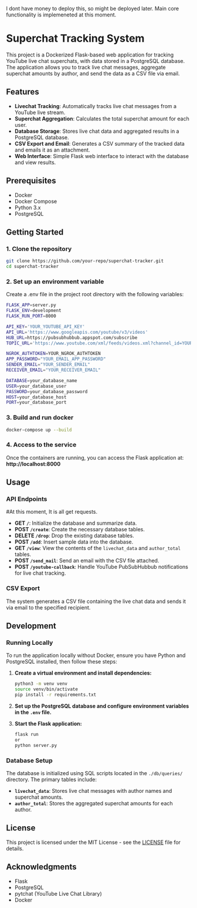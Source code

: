 I dont have money to deploy this, so might be deployed later.
Main core functionality is implemeneted at this moment.
# Superchat Tracking System

This project is a Dockerized Flask-based web application for tracking YouTube live chat superchats, with data stored in a PostgreSQL database. The application allows you to track live chat messages, aggregate superchat amounts by author, and send the data as a CSV file via email.

## Features

- **Livechat Tracking**: Automatically tracks live chat messages from a YouTube live stream.
- **Superchat Aggregation**: Calculates the total superchat amount for each user.
- **Database Storage**: Stores live chat data and aggregated results in a PostgreSQL database.
- **CSV Export and Email**: Generates a CSV summary of the tracked data and emails it as an attachment.
- **Web Interface**: Simple Flask web interface to interact with the database and view results.

## Prerequisites

- Docker
- Docker Compose
- Python 3.x
- PostgreSQL

## Getting Started

### 1. Clone the repository

```bash
git clone https://github.com/your-repo/superchat-tracker.git
cd superchat-tracker
```

### 2. Set up an environment variable

Create a .env file in the project root directory with the following variables:

```bash
FLASK_APP=server.py
FLASK_ENV=development
FLASK_RUN_PORT=8000

API_KEY='YOUR_YOUTUBE_API_KEY'
API_URL='https://www.googleapis.com/youtube/v3/videos'
HUB_URL=https://pubsubhubbub.appspot.com/subscribe
TOPIC_URL='https://www.youtube.com/xml/feeds/videos.xml?channel_id=YOUR_FAVORITE_CHANNEL_ID'

NGROK_AUTHTOKEN=YOUR_NGROK_AUTHTOKEN
APP_PASSWORD="YOUR_EMAIL_APP_PASSWORD"
SENDER_EMAIL="YOUR_SENDER_EMAIL"
RECEIVER_EMAIL="YOUR_RECEIVER_EMAIL"

DATABASE=your_database_name
USER=your_database_user
PASSWORD=your_database_password
HOST=your_database_host
PORT=your_database_port
```

### 3. Build and run docker

```bash
docker-compose up --build
```

### 4. Access to the service
Once the containers are running, you can access the Flask application at: __http://localhost:8000__

## Usage

### API Endpoints

#At this moment, It is all get requests.

- **GET `/`**: Initialize the database and summarize data.
- **POST `/create`**: Create the necessary database tables.
- **DELETE `/drop`**: Drop the existing database tables.
- **POST `/add`**: Insert sample data into the database.
- **GET `/view`**: View the contents of the `livechat_data` and `author_total` tables.
- **POST `/send_mail`**: Send an email with the CSV file attached.
- **POST `/youtube-callback`**: Handle YouTube PubSubHubbub notifications for live chat tracking.

### CSV Export

The system generates a CSV file containing the live chat data and sends it via email to the specified recipient.

## Development

### Running Locally

To run the application locally without Docker, ensure you have Python and PostgreSQL installed, then follow these steps:

1. **Create a virtual environment and install dependencies:**

    ```bash
    python3 -m venv venv
    source venv/bin/activate
    pip install -r requirements.txt
    ```

2. **Set up the PostgreSQL database and configure environment variables in the `.env` file.**

3. **Start the Flask application:**

    ```bash
    flask run
    or
    python server.py
    ```

### Database Setup

The database is initialized using SQL scripts located in the `./db/queries/` directory. The primary tables include:

- **`livechat_data`**: Stores live chat messages with author names and superchat amounts.
- **`author_total`**: Stores the aggregated superchat amounts for each author.

## License

This project is licensed under the MIT License - see the [LICENSE](LICENSE) file for details.

## Acknowledgments

- Flask
- PostgreSQL
- pytchat (YouTube Live Chat Library)
- Docker
